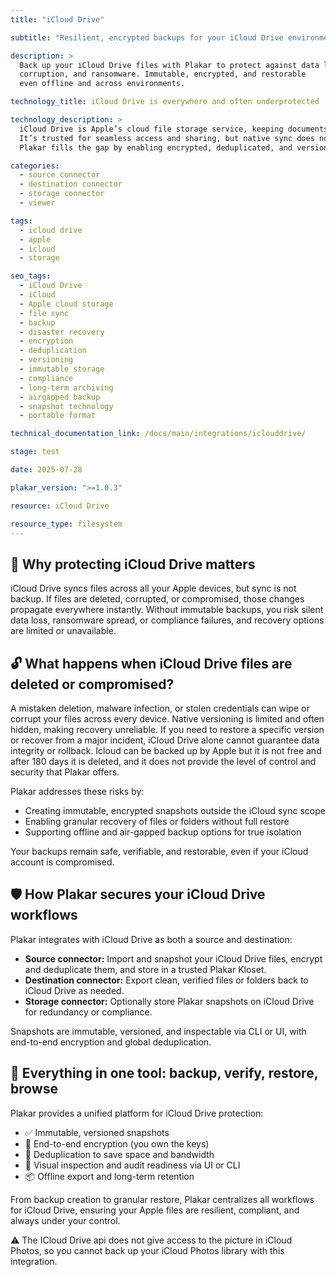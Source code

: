 ```yaml
---
title: "iCloud Drive"

subtitle: "Resilient, encrypted backups for your iCloud Drive environment"

description: >
  Back up your iCloud Drive files with Plakar to protect against data loss,
  corruption, and ransomware. Immutable, encrypted, and restorable 
  even offline and across environments.

technology_title: iCloud Drive is everywhere and often underprotected

technology_description: >
  iCloud Drive is Apple’s cloud file storage service, keeping documents, folders, and app data synced across your Apple devices.
  It’s trusted for seamless access and sharing, but native sync does not provide true backup, versioning, or protection against accidental deletion and compromise.
  Plakar fills the gap by enabling encrypted, deduplicated, and versioned snapshots of your iCloud Drive files, giving you control over retention, recovery, and compliance.

categories:
  - source connector
  - destination connector
  - storage connector
  - viewer

tags:
  - icloud drive
  - apple
  - icloud
  - storage

seo_tags:
  - iCloud Drive
  - iCloud
  - Apple cloud storage
  - file sync
  - backup
  - disaster recovery
  - encryption
  - deduplication
  - versioning
  - immutable storage
  - compliance
  - long-term archiving
  - airgapped backup
  - snapshot technology
  - portable format

technical_documentation_link: /docs/main/integrations/iclouddrive/

stage: test

date: 2025-07-28

plakar_version: ">=1.0.3"

resource: iCloud Drive

resource_type: filesystem
---
```


## 🧠 Why protecting iCloud Drive matters

iCloud Drive syncs files across all your Apple devices, but sync is not backup. If files are deleted, corrupted, or compromised, those changes propagate everywhere instantly. Without immutable backups, you risk silent data loss, ransomware spread, or compliance failures, and recovery options are limited or unavailable.

## 🔓 What happens when iCloud Drive files are deleted or compromised?

A mistaken deletion, malware infection, or stolen credentials can wipe or corrupt your files across every device. Native versioning is limited and often hidden, making recovery unreliable. If you need to restore a specific version or recover from a major incident, iCloud Drive alone cannot guarantee data integrity or rollback.
Icloud can be backed up by Apple but it is not free and after 180 days it is deleted, and it does not provide the level of control and security that Plakar offers.

Plakar addresses these risks by:

- Creating immutable, encrypted snapshots outside the iCloud sync scope
- Enabling granular recovery of files or folders without full restore
- Supporting offline and air-gapped backup options for true isolation

Your backups remain safe, verifiable, and restorable, even if your iCloud account is compromised.

## 🛡️ How Plakar secures your iCloud Drive workflows

Plakar integrates with iCloud Drive as both a source and destination:

- **Source connector:** Import and snapshot your iCloud Drive files, encrypt and deduplicate them, and store in a trusted Plakar Kloset.
- **Destination connector:** Export clean, verified files or folders back to iCloud Drive as needed.
- **Storage connector:** Optionally store Plakar snapshots on iCloud Drive for redundancy or compliance.

Snapshots are immutable, versioned, and inspectable via CLI or UI, with end-to-end encryption and global deduplication.

## 🧰 Everything in one tool: backup, verify, restore, browse

Plakar provides a unified platform for iCloud Drive protection:

- ✅ Immutable, versioned snapshots
- 🔐 End-to-end encryption (you own the keys)
- 🧠 Deduplication to save space and bandwidth
- 🔎 Visual inspection and audit readiness via UI or CLI
- 📦 Offline export and long-term retention

From backup creation to granular restore, Plakar centralizes all workflows for iCloud Drive, ensuring your Apple files are resilient, compliant, and always under your control.

⚠️ The ICloud Drive api does not give access to the picture in iCloud Photos, so you cannot back up your iCloud Photos library with this integration.
